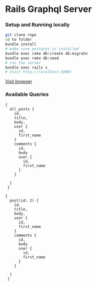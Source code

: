 # Rails Graphql Server

### Setup and Running locally

```bash
git clone repo
cd to folder
bundle install
# make sure postgres is installed
bundle exec rake db:create db:migrate
bundle exec rake db:seed
# run the server
bundle exec rails s
# Visit http://localhost:3000/
```

[Visit browser](http://localhost:3000)

### Available Queries
```
{
  all_posts {
    id,
    title,
    body,
    user {
      id,
      first_name
    }
    comments {
      id,
      body
      user {
        id,
        first_name
      }
    }

  }
 }
```

```
{
  post(id: 2) {
    id,
    title,
    body,
    user {
      id,
      first_name
    }
    comments {
      id,
      body
      user {
        id,
        first_name
      }
    }

  }
 }
 ```

